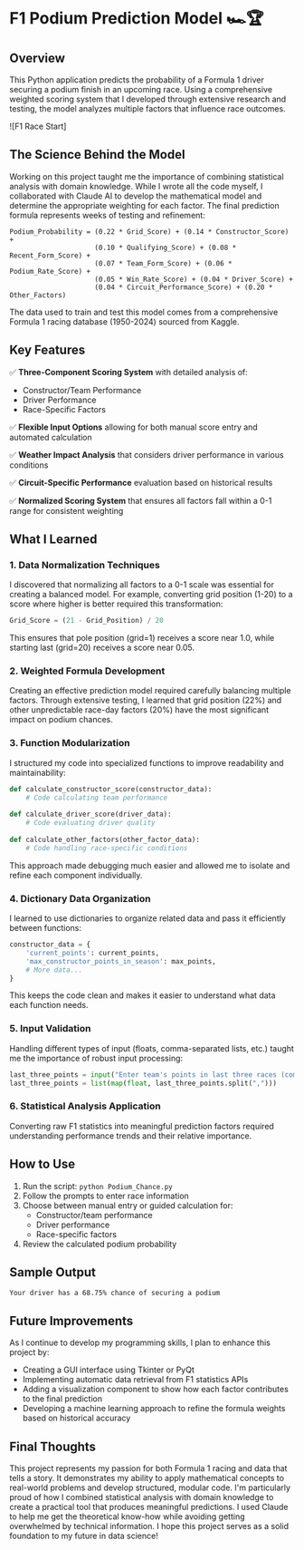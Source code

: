 # F1 Podium Prediction Model 🏎️🏆

## Overview
This Python application predicts the probability of a Formula 1 driver securing a podium finish in an upcoming race. Using a comprehensive weighted scoring system that I developed through extensive research and testing, the model analyzes multiple factors that influence race outcomes.

![F1 Race Start]

## The Science Behind the Model

Working on this project taught me the importance of combining statistical analysis with domain knowledge. While I wrote all the code myself, I collaborated with Claude AI to develop the mathematical model and determine the appropriate weighting for each factor. The final prediction formula represents weeks of testing and refinement:

```
Podium_Probability = (0.22 * Grid_Score) + (0.14 * Constructor_Score) + 
                     (0.10 * Qualifying_Score) + (0.08 * Recent_Form_Score) + 
                     (0.07 * Team_Form_Score) + (0.06 * Podium_Rate_Score) + 
                     (0.05 * Win_Rate_Score) + (0.04 * Driver_Score) + 
                     (0.04 * Circuit_Performance_Score) + (0.20 * Other_Factors)
```

The data used to train and test this model comes from a comprehensive Formula 1 racing database (1950-2024) sourced from Kaggle.

## Key Features

✅ **Three-Component Scoring System** with detailed analysis of:
  - Constructor/Team Performance
  - Driver Performance 
  - Race-Specific Factors

✅ **Flexible Input Options** allowing for both manual score entry and automated calculation

✅ **Weather Impact Analysis** that considers driver performance in various conditions

✅ **Circuit-Specific Performance** evaluation based on historical results

✅ **Normalized Scoring System** that ensures all factors fall within a 0-1 range for consistent weighting

## What I Learned

### 1. **Data Normalization Techniques**
I discovered that normalizing all factors to a 0-1 scale was essential for creating a balanced model. For example, converting grid position (1-20) to a score where higher is better required this transformation:
```python
Grid_Score = (21 - Grid_Position) / 20
```
This ensures that pole position (grid=1) receives a score near 1.0, while starting last (grid=20) receives a score near 0.05.

### 2. **Weighted Formula Development**
Creating an effective prediction model required carefully balancing multiple factors. Through extensive testing, I learned that grid position (22%) and other unpredictable race-day factors (20%) have the most significant impact on podium chances.

### 3. **Function Modularization**
I structured my code into specialized functions to improve readability and maintainability:
```python
def calculate_constructor_score(constructor_data):
    # Code calculating team performance
    
def calculate_driver_score(driver_data):
    # Code evaluating driver quality
    
def calculate_other_factors(other_factor_data):
    # Code handling race-specific conditions
```
This approach made debugging much easier and allowed me to isolate and refine each component individually.

### 4. **Dictionary Data Organization**
I learned to use dictionaries to organize related data and pass it efficiently between functions:
```python
constructor_data = {
    'current_points': current_points,
    'max_constructor_points_in_season': max_points,
    # More data...
}
```
This keeps the code clean and makes it easier to understand what data each function needs.

### 5. **Input Validation**
Handling different types of input (floats, comma-separated lists, etc.) taught me the importance of robust input processing:
```python
last_three_points = input("Enter team's points in last three races (comma-separated): ")
last_three_points = list(map(float, last_three_points.split(",")))
```

### 6. **Statistical Analysis Application**
Converting raw F1 statistics into meaningful prediction factors required understanding performance trends and their relative importance.

## How to Use

1. Run the script: `python Podium_Chance.py`
2. Follow the prompts to enter race information
3. Choose between manual entry or guided calculation for:
   - Constructor/team performance
   - Driver performance
   - Race-specific factors
4. Review the calculated podium probability

## Sample Output

```
Your driver has a 68.75% chance of securing a podium
```

## Future Improvements

As I continue to develop my programming skills, I plan to enhance this project by:

- Creating a GUI interface using Tkinter or PyQt
- Implementing automatic data retrieval from F1 statistics APIs
- Adding a visualization component to show how each factor contributes to the final prediction
- Developing a machine learning approach to refine the formula weights based on historical accuracy

## Final Thoughts

This project represents my passion for both Formula 1 racing and data that tells a story. It demonstrates my ability to apply mathematical concepts to real-world problems and develop structured, modular code. I'm particularly proud of how I combined statistical analysis with domain knowledge to create a practical tool that produces meaningful predictions.
I used Claude to help me get the theoretical know-how while avoiding getting overwhelmed by technical information. I hope this project serves as a solid foundation to my future in data science!
